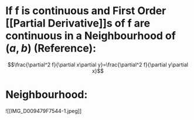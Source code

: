 # If f is continuous and First Order [[Partial Derivative]]s of f are continuous in a Neighbourhood of $(a,b)$ (Reference):
$$\frac{\partial^2 f}{\partial x\partial y}=\frac{\partial^2 f}{\partial y\partial x}$$
# Neighbourhood:
![[IMG_D009479F7544-1.jpeg]]